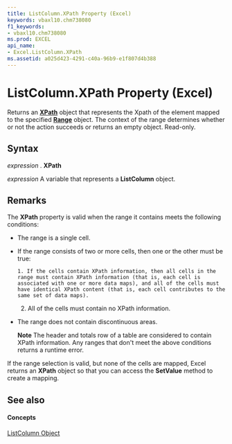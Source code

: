 ```yaml
---
title: ListColumn.XPath Property (Excel)
keywords: vbaxl10.chm738080
f1_keywords:
- vbaxl10.chm738080
ms.prod: EXCEL
api_name:
- Excel.ListColumn.XPath
ms.assetid: a025d423-4291-c40a-96b9-e1f807d4b388
---
```



# ListColumn.XPath Property (Excel)

Returns an  **[XPath](xpath-object-excel.md)** object that represents the Xpath of the element mapped to the specified **[Range](range-object-excel.md)** object. The context of the range determines whether or not the action succeeds or returns an empty object. Read-only.


## Syntax

 _expression_ . **XPath**

 _expression_ A variable that represents a **ListColumn** object.


## Remarks

The  **XPath** property is valid when the range it contains meets the following conditions:


- The range is a single cell.
    
- If the range consists of two or more cells, then one or the other must be true:
    
      1. If the cells contain XPath information, then all cells in the range must contain XPath information (that is, each cell is associated with one or more data maps), and all of the cells must have identical XPath content (that is, each cell contributes to the same set of data maps).
    
  2. All of the cells must contain no XPath information.
    
- The range does not contain discontinuous areas.
    
     **Note**  The header and totals row of a table are considered to contain XPath information.
Any ranges that don't meet the above conditions returns a runtime error.

If the range selection is valid, but none of the cells are mapped, Excel returns an  **XPath** object so that you can access the **SetValue** method to create a mapping.


## See also


#### Concepts


[ListColumn Object](listcolumn-object-excel.md)

